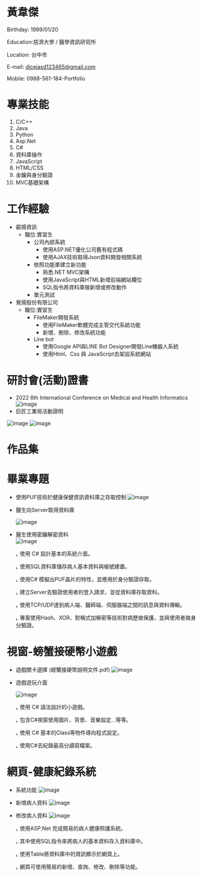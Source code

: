 # 黃韋傑 
Birthday: 1999/01/20

Education:慈濟大學 / 醫學資訊研究所 

Location: 台中市 

E-mail: dicejasd123465@gmail.com 

Mobile: 0988-561-184-Portfolio 

# 專業技能
1.	C/C++
2.	Java
3.	Python
4.	Asp.Net
5.	C#
6.	資料庫操作
7.	JavaScript
8.	HTML/CSS
9.	金鑰與身分驗證
10.	MVC基礎架構

# 工作經驗
* 叡揚資訊 
  * 職位:實習生
      * 公司內部系統
         * 使用ASP.NET優化公司舊有程式碼
         * 使用AJAX技術取得Json資料開發相關系統
      * 依照功能單建立新功能
         * 熟悉.NET MVC架構
         * 使用JavaScript與HTML新增前端網站欄位
         * SQL指令將資料庫做新增或修改動作
      * 單元測試
* 覺揚股份有限公司
  * 職位:實習生
    * FileMaker開發系統
      * 使用FileMaker軟體完成主管交代系統功能
      * 新增、刪除、修改系統功能
    * Line bot
      * 使用Google API與LINE Bot Designer開發Line機器人系統
      * 使用Html、Css 與 JavaScript去架設系統網站

# 研討會(活動)證書
  * 2022 6th International Conference on Medical and Health Informatics
  ![image](KY5035-2.jpg)
 * 巨匠工業局活動證明

  ![image](巨匠證明.png)
  ![image](巨匠證明2.png)
# 作品集
 # 畢業專題
* 使用PUF技術於健康保健資訊資料庫之存取控制
  ![image](專題作品-認證.png)
* 醫生向Server取得資料庫

  ![image](專題作品-醫生接收病歷.png)
* 醫生使用密鑰解密資料  
  ![image](專題作品-醫生解密.png)
  
  ⌞ 使用 C# 設計基本的系統介面。
  
  ⌞ 使用SQL資料庫儲存病人基本資料與帳號建置。
  
  ⌞ 使用C# 模擬出PUF晶片的特性，並應用於身分驗證存取。
  
  ⌞ 建立Server去驗證使用者的登入請求，並從資料庫存取資料。
  
  ⌞ 使用TCP/UDP達到病人端、醫師端、伺服器端之間的訊息與資料傳輸。
  
  ⌞ 專案使用Hash、XOR、對稱式加解密等技術對病歷做保護，並與使用者做身分驗證。
  
# 視窗-螃蟹接硬幣小遊戲

* 遊戲關卡選擇
(螃蟹接硬幣說明文件.pdf)
  ![image](螃蟹接硬幣1.png)
* 遊戲遊玩介面

  ![image](螃蟹接硬幣2.png)
  
    ⌞ 使用 C# 語法設計的小遊戲。
  
    ⌞ 包含C#視窗使用圖片、背景、音樂設定...等等。
  
    ⌞ 使用 C# 基本的Class等物件導向程式設定。
  
    ⌞ 使用C#去紀錄最高分讀寫檔案。
  
  
# 網頁-健康紀錄系統
* 系統功能
  ![image](健康照護系統1.png)
* 新增病人資料
  ![image](健康照護系統-新增.png)
  
* 修改病人資料
  ![image](健康照護系統-修改.png)

  ⌞ 使用ASP.Net 完成簡易的病人健康照護系統。
  
  ⌞ 其中使用SQL指令來將病人的基本資料存入資料庫中。
  
  ⌞ 使用Table將資料庫中的資訊顯示於網頁上。
  
  ⌞ 網頁可使用簡易的新增、查詢、修改、刪除等功能。
  
  
  

